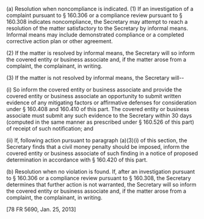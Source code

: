 (a) Resolution when noncompliance is indicated. (1) If an investigation of a complaint pursuant to § 160.306 or a compliance review pursuant to § 160.308 indicates noncompliance, the Secretary may attempt to reach a resolution of the matter satisfactory to the Secretary by informal means. Informal means may include demonstrated compliance or a completed corrective action plan or other agreement.

(2) If the matter is resolved by informal means, the Secretary will so inform the covered entity or business associate and, if the matter arose from a complaint, the complainant, in writing.

(3) If the matter is not resolved by informal means, the Secretary will--

(i) So inform the covered entity or business associate and provide the covered entity or business associate an opportunity to submit written evidence of any mitigating factors or affirmative defenses for consideration under § 160.408 and 160.410 of this part. The covered entity or business associate must submit any such evidence to the Secretary within 30 days (computed in the same manner as prescribed under § 160.526 of this part) of receipt of such notification; and

(ii) If, following action pursuant to paragraph (a)(3)(i) of this section, the Secretary finds that a civil money penalty should be imposed, inform the covered entity or business associate of such finding in a notice of proposed determination in accordance with § 160.420 of this part.

(b) Resolution when no violation is found. If, after an investigation pursuant to § 160.306 or a compliance review pursuant to § 160.308, the Secretary determines that further action is not warranted, the Secretary will so inform the covered entity or business associate and, if the matter arose from a complaint, the complainant, in writing.

[78 FR 5690, Jan. 25, 2013]
